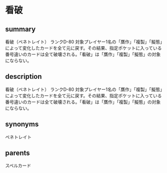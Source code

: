 # 看破

## summary
看破（ペネトレイト）
ランクD-80
対象プレイヤー1名の「贋作」「複製」「擬態」によって変化したカードを全て元に戻す。その結果、指定ポケットに入っている番号違いのカードは全て破壊される。「看破」は「贋作」「複製」「擬態」の対象にならない。
## description
看破（ペネトレイト）
ランクD-80
対象プレイヤー1名の「贋作」「複製」「擬態」によって変化したカードを全て元に戻す。その結果、指定ポケットに入っている番号違いのカードは全て破壊される。「看破」は「贋作」「複製」「擬態」の対象にならない。
## synonyms
ペネトレイト
## parents
スペルカード
